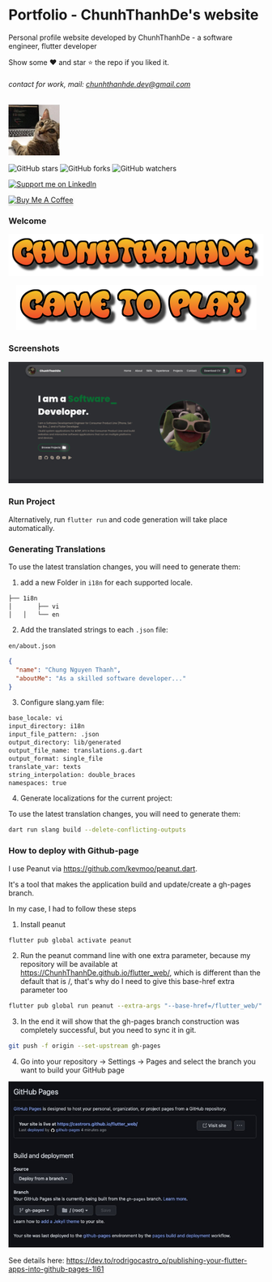 # Portfolio - ChunhThanhDe's website

Personal profile website developed by ChunhThanhDe - a software engineer, flutter developer

Show some ❤️ and star ⭐ the repo if you liked it.

###### contact for work, mail: chunhthanhde.dev@gmail.com

<img src="media/logo/logo.jpg" height="100px"  alt="logo"/>

![GitHub stars](https://img.shields.io/github/stars/chunhthanhde/ChunhThanhDe.github.io?style=social)
![GitHub forks](https://img.shields.io/github/forks/chunhthanhde/ChunhThanhDe.github.io?style=social)
![GitHub watchers](https://img.shields.io/github/watchers/chunhthanhde/ChunhThanhDe.github.io?style=social)

<a href="https://www.linkedin.com/in/chunhthanhde/">
<img src="https://img.shields.io/badge/Support-Recommend%2FEndorse%20me%20on%20Linkedin-blue?style=for-the-badge&logo=linkedin" alt="Support me on LinkedIn" />
</a>

<a href="https://www.buymeacoffee.com/chunhthanhde" target="_blank"><img src="https://www.buymeacoffee.com/assets/img/custom_images/yellow_img.png" alt="Buy Me A Coffee" style="height: 41px !important;width: 174px !important;box-shadow: 0px 3px 2px 0px rgba(190, 190, 190, 0.5) !important;-webkit-box-shadow: 0px 3px 2px 0px rgba(190, 190, 190, 0.5) !important;" ></a>

### Welcome

<p align="center">
  <img src="media/chunhthanhde.png" alt="Chunhthanhde" />
</p>
<p align="center">
  <img src="media/came_to_play.png" alt="Came to Play" />
</p>

### Screenshots

<img src="media/image/Home_Screen.png"  alt="HomeScreen"/>

### Run Project

Alternatively, run `flutter run` and code generation will take place automatically.

### Generating Translations

To use the latest translation changes, you will need to generate them:

1. add a new Folder in `i18n` for each supported locale.

```
├── 1i8n
│   	├── vi
│   │   └── en
```

2. Add the translated strings to each `.json` file:

`en/about.json`

```json
{
  "name": "Chung Nguyen Thanh",
  "aboutMe": "As a skilled software developer..."
}
```

3. Configure slang.yam file:

```
base_locale: vi
input_directory: i18n
input_file_pattern: .json
output_directory: lib/generated
output_file_name: translations.g.dart
output_format: single_file
translate_var: texts
string_interpolation: double_braces
namespaces: true
```

4. Generate localizations for the current project:

To use the latest translation changes, you will need to generate them:

```sh
dart run slang build --delete-conflicting-outputs
```

### How to deploy with Github-page

I use Peanut via https://github.com/kevmoo/peanut.dart.

It's a tool that makes the application build and update/create a gh-pages branch.

In my case, I had to follow these steps

1. Install peanut

```sh
flutter pub global activate peanut
```

2. Run the peanut command line with one extra parameter, because my repository will be available
   at https://ChunhThanhDe.github.io/flutter_web/, which is different than the default that is /,
   that's
   why do I need to give this base-href extra parameter too

```sh
flutter pub global run peanut --extra-args "--base-href=/flutter_web/"
```

3. In the end it will show that the gh-pages branch construction was completely successful, but you
   need to sync it in git.

```sh
git push -f origin --set-upstream gh-pages
```

4. Go into your repository -> Settings -> Pages and select the branch you want to build your GitHub
   page

<img src="media/setup.jpeg"  alt="Set_up"/>

See details here: https://dev.to/rodrigocastro_o/publishing-your-flutter-apps-into-github-pages-1l61
